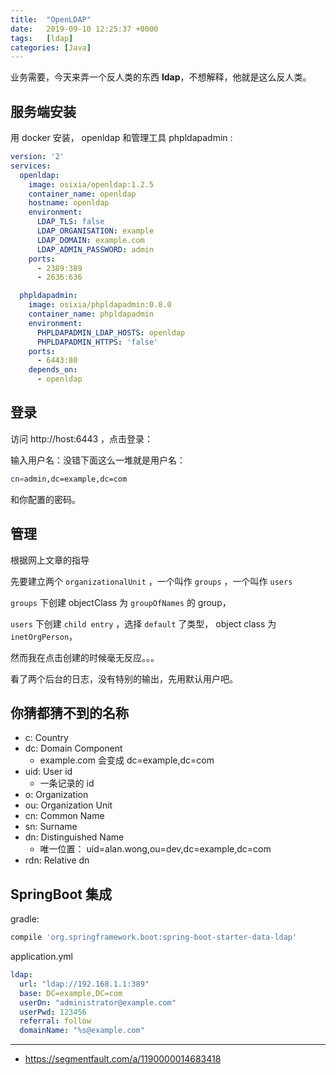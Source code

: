 ```yaml
---
title:  "OpenLDAP"
date:   2019-09-10 12:25:37 +0000
tags:   [ldap]
categories: [Java]
---
```


业务需要，今天来弄一个反人类的东西 **ldap**，不想解释，他就是这么反人类。

## 服务端安装

用 docker 安装， openldap 和管理工具 phpldapadmin :

```yaml
version: '2'
services:
  openldap:
    image: osixia/openldap:1.2.5
    container_name: openldap
    hostname: openldap
    environment:
      LDAP_TLS: false
      LDAP_ORGANISATION: example
      LDAP_DOMAIN: example.com
      LDAP_ADMIN_PASSWORD: admin
    ports:
      - 2389:389
      - 2636:636

  phpldapadmin:
    image: osixia/phpldapadmin:0.8.0
    container_name: phpldapadmin
    environment:
      PHPLDAPADMIN_LDAP_HOSTS: openldap
      PHPLDAPADMIN_HTTPS: 'false'
    ports:
      - 6443:80
    depends_on:
      - openldap
```

## 登录

访问 http://host:6443 ，点击登录：

输入用户名：没错下面这么一堆就是用户名：

```sh
cn=admin,dc=example,dc=com
```
和你配置的密码。

## 管理

根据网上文章的指导

先要建立两个 `organizationalUnit` ，一个叫作 `groups`  ，一个叫作 `users`

`groups` 下创建 objectClass 为 `groupOfNames` 的 group，

`users` 下创建 `child entry` ，选择 `default` 了类型， object class 为 `inetOrgPerson`，

然而我在点击创建的时候毫无反应。。。

看了两个后台的日志，没有特别的输出，先用默认用户吧。

## 你猜都猜不到的名称

- c: Country
- dc: Domain Component
    - example.com 会变成 dc=example,dc=com
- uid: User id
    - 一条记录的 id
- o: Organization
- ou:  Organization Unit
- cn: Common Name
- sn: Surname
- dn: Distinguished Name
    - 唯一位置： uid=alan.wong,ou=dev,dc=example,dc=com
- rdn: Relative dn

## SpringBoot 集成

gradle:

```groovy
compile 'org.springframework.boot:spring-boot-starter-data-ldap'
```

application.yml

```yaml
ldap:
  url: "ldap://192.168.1.1:389"
  base: DC=example,DC=com
  userDn: "administrator@example.com"
  userPwd: 123456
  referral: follow
  domainName: "%s@example.com"
```



----

- https://segmentfault.com/a/1190000014683418
